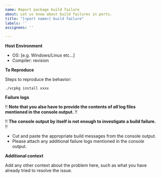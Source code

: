 ```yaml
---
name: Report package build failure
about: Let us know about build failures in ports.
title: "[<port name>] build failure"
labels: ''
assignees: ''

---
```


**Host Environment**

- OS: [e.g. Windows/Linux etc...]
- Compiler: revision

**To Reproduce**

Steps to reproduce the behavior:

`./vcpkg install xxxx`

**Failure logs**

‼ **Note that you also have to provide the contents of *all* log files mentioned in the console output.** ‼

‼ **The console output by itself is not enough to investigate a build failure.** ‼

- Cut and paste the appropriate build messages from the console output.
- Please attach any additional failure logs mentioned in the console output.

**Additional context**

Add any other context about the problem here, such as what you have already tried to resolve the issue.
